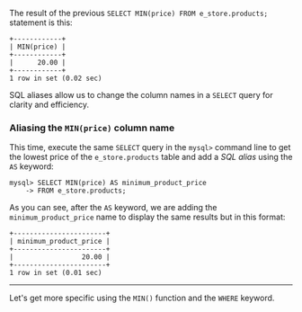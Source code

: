 The result of the previous `SELECT MIN(price) FROM e_store.products;` statement is this: 

```
+------------+
| MIN(price) |
+------------+
|      20.00 |
+------------+
1 row in set (0.02 sec)
```

SQL aliases allow us to change the column names in a `SELECT` query for clarity and efficiency. 

### Aliasing the `MIN(price)` column name

This time, execute the same `SELECT` query in the `mysql>` command line to get the lowest price of the `e_store.products` table and add a _SQL alias_ using the `AS` keyword:

```
mysql> SELECT MIN(price) AS minimum_product_price
    -> FROM e_store.products;
```

As you can see, after the `AS` keyword, we are adding the `minimum_product_price` name to display the same results but in this format: 

```
+-----------------------+
| minimum_product_price |
+-----------------------+
|                 20.00 |
+-----------------------+
1 row in set (0.01 sec)
```

---
Let's get more specific using the `MIN()` function and the `WHERE` keyword.